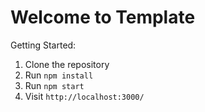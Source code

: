 # Welcome to Template

Getting Started:
1. Clone the repository
2. Run `npm install`
3. Run `npm start`
4. Visit `http://localhost:3000/`